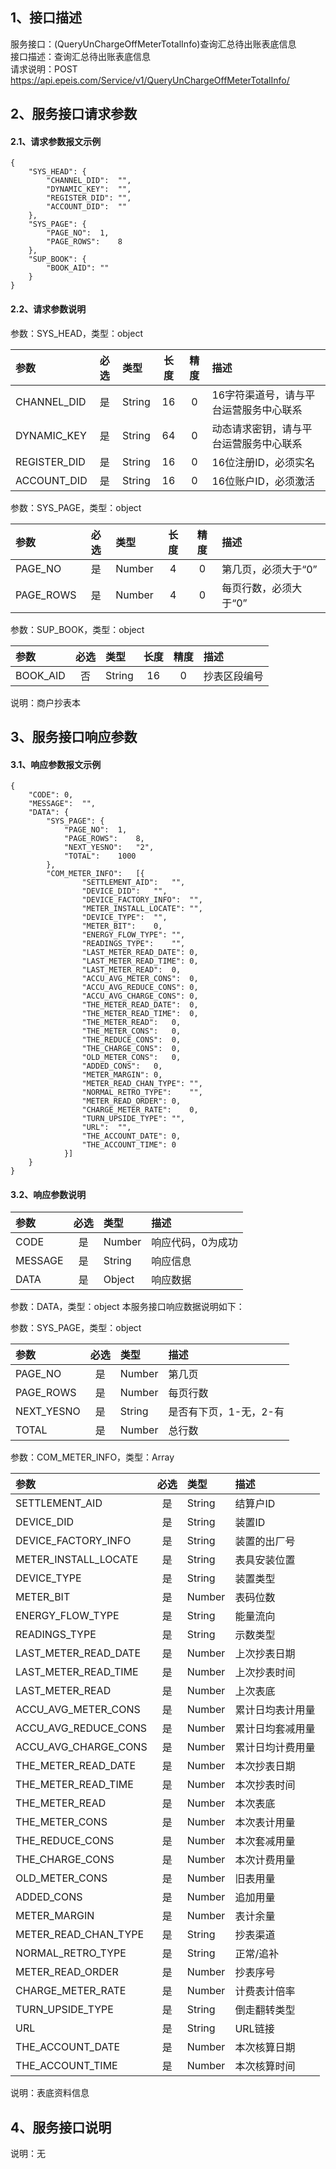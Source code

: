 ## 1、接口描述  
服务接口：(QueryUnChargeOffMeterTotalInfo)查询汇总待出账表底信息  
接口描述：查询汇总待出账表底信息  
请求说明：POST https://api.epeis.com/Service/v1/QueryUnChargeOffMeterTotalInfo/  
  
## 2、服务接口请求参数  
#### 2.1、请求参数报文示例  
~~~  
{
	"SYS_HEAD":	{
		"CHANNEL_DID":	"",
		"DYNAMIC_KEY":	"",
		"REGISTER_DID":	"",
		"ACCOUNT_DID":	""
	},
	"SYS_PAGE":	{
		"PAGE_NO":	1,
		"PAGE_ROWS":	8
	},
	"SUP_BOOK":	{
		"BOOK_AID":	""
	}
}  
~~~  
#### 2.2、请求参数说明  
参数：SYS_HEAD，类型：object  
  
| 参数 | 必选 | 类型 | 长度 | 精度 | 描述 |  
| :----------------- | :----: | :-------- | :----: | :----: | :---------------- |  
| CHANNEL_DID | 是 | String | 16 | 0 | 16字符渠道号，请与平台运营服务中心联系 |  
| DYNAMIC_KEY | 是 | String | 64 | 0 | 动态请求密钥，请与平台运营服务中心联系 |  
| REGISTER_DID      |  是  | String   | 16 | 0 | 16位注册ID，必须实名 |  
| ACCOUNT_DID       |  是  | String   | 16 | 0 | 16位账户ID，必须激活 |  
  
参数：SYS_PAGE，类型：object  
  
| 参数 | 必选 | 类型 | 长度 | 精度 | 描述 |  
| :----------------- | :----: | :-------- | :----: | :----: | :---------------- |  
| PAGE_NO       |  是  | Number   | 4 | 0 | 第几页，必须大于“0” |  
| PAGE_ROWS     |  是  | Number   | 4 | 0 | 每页行数，必须大于“0” |  
  
参数：SUP_BOOK，类型：object  
  
| 参数              | 必选 | 类型     | 长度 | 精度 | 描述             |  
| :----------------- | :----: | :-------- | :----: | :----: | :---------------- |  
| BOOK_AID |  否  | String   | 16 | 0 | 抄表区段编号 |  
  
说明：商户抄表本  
  
## 3、服务接口响应参数  
#### 3.1、响应参数报文示例  
~~~  
{
	"CODE":	0,
	"MESSAGE":	"",
	"DATA":	{
		"SYS_PAGE":	{
			"PAGE_NO":	1,
			"PAGE_ROWS":	8,
			"NEXT_YESNO":	"2",
			"TOTAL":	1000
		},
		"COM_METER_INFO":	[{
				"SETTLEMENT_AID":	"",
				"DEVICE_DID":	"",
				"DEVICE_FACTORY_INFO":	"",
				"METER_INSTALL_LOCATE":	"",
				"DEVICE_TYPE":	"",
				"METER_BIT":	0,
				"ENERGY_FLOW_TYPE":	"",
				"READINGS_TYPE":	"",
				"LAST_METER_READ_DATE":	0,
				"LAST_METER_READ_TIME":	0,
				"LAST_METER_READ":	0,
				"ACCU_AVG_METER_CONS":	0,
				"ACCU_AVG_REDUCE_CONS":	0,
				"ACCU_AVG_CHARGE_CONS":	0,
				"THE_METER_READ_DATE":	0,
				"THE_METER_READ_TIME":	0,
				"THE_METER_READ":	0,
				"THE_METER_CONS":	0,
				"THE_REDUCE_CONS":	0,
				"THE_CHARGE_CONS":	0,
				"OLD_METER_CONS":	0,
				"ADDED_CONS":	0,
				"METER_MARGIN":	0,
				"METER_READ_CHAN_TYPE":	"",
				"NORMAL_RETRO_TYPE":	"",
				"METER_READ_ORDER":	0,
				"CHARGE_METER_RATE":	0,
				"TURN_UPSIDE_TYPE":	"",
				"URL":	"",
				"THE_ACCOUNT_DATE":	0,
				"THE_ACCOUNT_TIME":	0
			}]
	}
}  
~~~  
#### 3.2、响应参数说明  
  
| 参数              | 必选 | 类型     | 描述             |  
| :----------------- | :----: | :-------- | :---------------- |  
| CODE | 是 | Number | 响应代码，0为成功 |  
| MESSAGE | 是 | String | 响应信息 |  
| DATA | 是 | Object | 响应数据 |  
  
参数：DATA，类型：object 本服务接口响应数据说明如下：  
  
参数：SYS_PAGE，类型：object  
  
| 参数              | 必选 | 类型     | 描述             |  
| :----------------- | :----: | :-------- | :---------------- |  
| PAGE_NO       |  是  | Number   | 第几页 |  
| PAGE_ROWS     |  是  | Number   | 每页行数 |  
| NEXT_YESNO    |  是  | String   | 是否有下页，1-无，2-有 |  
| TOTAL         |  是  | Number   | 总行数 |  
  
参数：COM_METER_INFO，类型：Array  
  

| 参数              | 必选 | 类型     | 描述             |  
| :----------------- | :----: | :-------- | :---------------- |  
| SETTLEMENT_AID |  是  | String   | 结算户ID |  
| DEVICE_DID |  是  | String   | 装置ID |  
| DEVICE_FACTORY_INFO |  是  | String   | 装置的出厂号 |  
| METER_INSTALL_LOCATE |  是  | String   | 表具安装位置 |  
| DEVICE_TYPE |  是  | String   | 装置类型 |  
| METER_BIT |  是  | Number   | 表码位数 |  
| ENERGY_FLOW_TYPE |  是  | String   | 能量流向 |  
| READINGS_TYPE |  是  | String   | 示数类型 |  
| LAST_METER_READ_DATE |  是  | Number   | 上次抄表日期 |  
| LAST_METER_READ_TIME |  是  | Number   | 上次抄表时间 |  
| LAST_METER_READ |  是  | Number   | 上次表底 |  
| ACCU_AVG_METER_CONS |  是  | Number   | 累计日均表计用量 |  
| ACCU_AVG_REDUCE_CONS |  是  | Number   | 累计日均套减用量 |  
| ACCU_AVG_CHARGE_CONS |  是  | Number   | 累计日均计费用量 |  
| THE_METER_READ_DATE |  是  | Number   | 本次抄表日期 |  
| THE_METER_READ_TIME |  是  | Number   | 本次抄表时间 |  
| THE_METER_READ |  是  | Number   | 本次表底 |  
| THE_METER_CONS |  是  | Number   | 本次表计用量 |  
| THE_REDUCE_CONS |  是  | Number   | 本次套减用量 |  
| THE_CHARGE_CONS |  是  | Number   | 本次计费用量 |  
| OLD_METER_CONS |  是  | Number   | 旧表用量 |  
| ADDED_CONS |  是  | Number   | 追加用量 |  
| METER_MARGIN |  是  | Number   | 表计余量 |  
| METER_READ_CHAN_TYPE |  是  | String   | 抄表渠道 |  
| NORMAL_RETRO_TYPE |  是  | String   | 正常/追补 |  
| METER_READ_ORDER |  是  | Number   | 抄表序号 |  
| CHARGE_METER_RATE |  是  | Number   | 计费表计倍率 |  
| TURN_UPSIDE_TYPE |  是  | String   | 倒走翻转类型 |  
| URL |  是  | String   | URL链接 |  
| THE_ACCOUNT_DATE |  是  | Number   | 本次核算日期 |  
| THE_ACCOUNT_TIME |  是  | Number   | 本次核算时间 |  
  
说明：表底资料信息  
## 4、服务接口说明  
说明：无  
